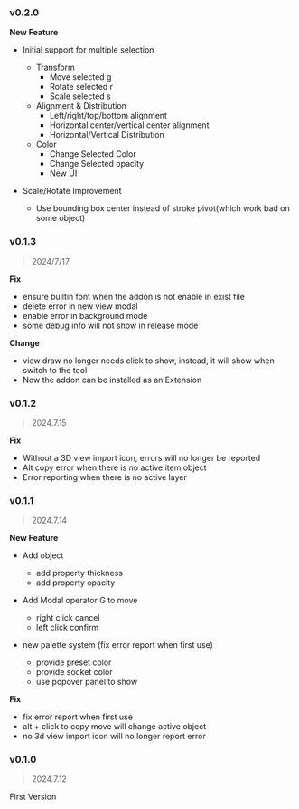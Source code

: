 ### v0.2.0

**New Feature**

+ Initial support for multiple selection
    + Transform
        + Move selected g
        + Rotate selected r
        + Scale selected s
    + Alignment & Distribution
        + Left/right/top/bottom alignment
        + Horizontal center/vertical center alignment
        + Horizontal/Vertical Distribution
    + Color
        + Change Selected Color
        + Change Selected opacity
        + New UI

+ Scale/Rotate Improvement
    + Use bounding box center instead of stroke pivot(which work bad on some object)

### v0.1.3

> 2024/7/17

**Fix**

+ ensure builtin font when the addon is not enable in exist file
+ delete error in new view modal
+ enable error in background mode
+ some debug info will not show in release mode

**Change**

+ view draw no longer needs click to show, instead, it will show when switch to the tool
+ Now the addon can be installed as an Extension

### v0.1.2

> 2024.7.15

**Fix**

+ Without a 3D view import icon, errors will no longer be reported
+ Alt copy error when there is no active item object
+ Error reporting when there is no active layer

### v0.1.1

> 2024.7.14

**New Feature**

+ Add object
    + add property thickness
    + add property opacity

+ Add Modal operator G to move
    + right click cancel
    + left click confirm

+ new palette system (fix error report when first use)
    + provide preset color
    + provide socket color
    + use popover panel to show

**Fix**

+ fix error report when first use
+ alt + click to copy move will change active object
+ no 3d view import icon will no longer report error

### v0.1.0

> 2024.7.12

First Version